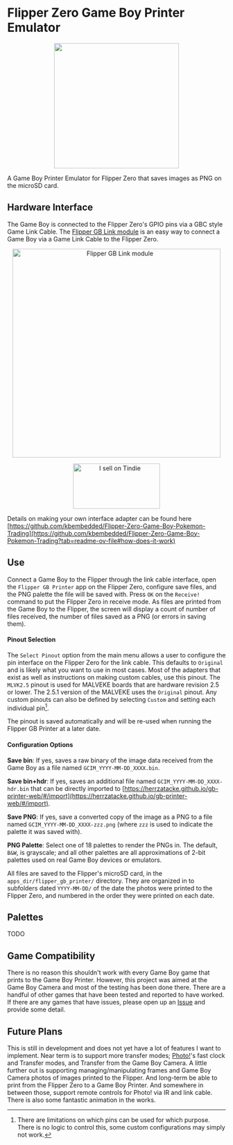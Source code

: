 # Flipper Zero Game Boy Printer Emulator
<p align='center'>
  <img src='https://github.com/kbembedded/flipper-gb-printer/blob/main/.assets/GCIM_0011-bw-4x-color.png' width=288>
</p>
A Game Boy Printer Emulator for Flipper Zero that saves images as PNG on the microSD card.

## Hardware Interface
The Game Boy is connected to the Flipper Zero's GPIO pins via a GBC style Game Link Cable. The [Flipper GB Link module](https://www.tindie.com/products/kbembedded/game-link-gpio-module-for-flipper-zero-game-boy/) is an easy way to connect a Game Boy via a Game Link Cable to the Flipper Zero.

<p align='center'>
  <a href="https://www.tindie.com/stores/kbembedded/?ref=offsite_badges&utm_source=sellers_kbembedded&utm_medium=badges&utm_campaign=badge_large">
<img src="https://i.imgur.com/WQIJK8G.png" alt="Flipper GB Link module" width="480">
  </a>
</p>
<p align='center'>
<a href="https://www.tindie.com/stores/kbembedded/?ref=offsite_badges&utm_source=sellers_kbembedded&utm_medium=badges&utm_campaign=badge_large"><img src="https://d2ss6ovg47m0r5.cloudfront.net/badges/tindie-larges.png" alt="I sell on Tindie" width="200" height="104"></a>
</p>

Details on making your own interface adapter can be found here [https://github.com/kbembedded/Flipper-Zero-Game-Boy-Pokemon-Trading](https://github.com/kbembedded/Flipper-Zero-Game-Boy-Pokemon-Trading?tab=readme-ov-file#how-does-it-work)


## Use
Connect a Game Boy to the Flipper through the link cable interface, open the `Flipper GB Printer` app on the Flipper Zero, configure save files, and the PNG palette the file will be saved with. Press `OK` on the `Receive!` command to put the Flipper Zero in receive mode. As files are printed from the Game Boy to the Flipper, the screen will display a count of number of files received, the number of files saved as a PNG (or errors in saving them).


#### Pinout Selection
The `Select Pinout` option from the main menu allows a user to configure the pin interface on the Flipper Zero for the link cable. This defaults to `Original` and is likely what you want to use in most cases. Most of the adapters that exist as well as instructions on making custom cables, use this pinout. The `MLVK2.5` pinout is used for MALVEKE boards that are hardware revision 2.5 or lower. The 2.5.1 version of the MALVEKE uses the `Original` pinout. Any custom pinouts can also be defined by selecting `Custom` and setting each individual pin[^1].

The pinout is saved automatically and will be re-used when running the Flipper GB Printer at a later date.

[^1]: There are limitations on which pins can be used for which purpose. There is no logic to control this, some custom configurations may simply not work.


#### Configuration Options
**Save bin**: If yes, saves a raw binary of the image data received from the Game Boy as a file named `GCIM_YYYY-MM-DD_XXXX.bin`.

**Save bin+hdr**: If yes, saves an additional file named `GCIM_YYYY-MM-DD_XXXX-hdr.bin` that can be directly imported to [https://herrzatacke.github.io/gb-printer-web/#/import](https://herrzatacke.github.io/gb-printer-web/#/import).

**Save PNG**: If yes, save a converted copy of the image as a PNG to a file named `GCIM_YYYY-MM-DD_XXXX-zzz.png` (where `zzz` is used to indicate the palette it was saved with).

**PNG Palette**: Select one of 18 palettes to render the PNGs in. The default, `B&W`, is grayscale; and all other palettes are all approximations of 2-bit palettes used on real Game Boy devices or emulators.


All files are saved to the Flipper's microSD card, in the `apps_dir/flipper_gb_printer/` directory. They are organized in to subfolders dated `YYYY-MM-DD/` of the date the photos were printed to the Flipper Zero, and numbered in the order they were printed on each date.


## Palettes
TODO


## Game Compatibility
There is no reason this shouldn't work with every Game Boy game that prints to the Game Boy Printer. However, this project was aimed at the Game Boy Camera and most of the testing has been done there. There are a handful of other games that have been tested and reported to have worked. If there are any games that have issues, please open up an [Issue](https://github.com/kbembedded/flipper-gb-printer/issues) and provide some detail.


## Future Plans
This is still in development and does not yet have a lot of features I want to implement. Near term is to support more transfer modes; [Photo!](https://github.com/untoxa/gb-photo)'s fast clock and Transfer modes, and Transfer from the Game Boy Camera. A little further out is supporting managing/manipulating frames and Game Boy Camera photos of images printed to the Flipper. And long-term be able to print from the Flipper Zero to a Game Boy Printer. And somewhere in between those, support remote controls for Photo! via IR and link cable. There is also some fantastic animation in the works.
